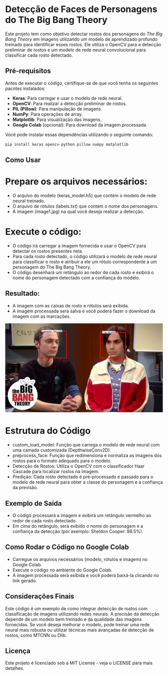 # Detecção de Faces de Personagens do The Big Bang Theory

Este projeto tem como objetivo detectar rostos dos personagens do *The Big Bang Theory* em imagens utilizando um modelo de aprendizado profundo treinado para identificar esses rostos. Ele utiliza o OpenCV para a detecção preliminar de rostos e um modelo de rede neural convolucional para classificar cada rosto detectado.

## Pré-requisitos

Antes de executar o código, certifique-se de que você tenha os seguintes pacotes instalados:

- **Keras**: Para carregar e usar o modelo de rede neural.
- **OpenCV**: Para realizar a detecção preliminar de rostos.
- **PIL (Pillow)**: Para manipulação de imagens.
- **NumPy**: Para operações de array.
- **Matplotlib**: Para visualização das imagens.
- **Google Colab** (opcional): Para download da imagem processada.

Você pode instalar essas dependências utilizando o seguinte comando:

```bash
pip install keras opencv-python pillow numpy matplotlib
```
## Como Usar

# Prepare os arquivos necessários:

- O arquivo do modelo (keras_model.h5) que contém o modelo de rede neural treinado.
- O arquivo de rótulos (labels.txt) que contém o nome dos personagens.
- A imagem (image1.jpg) na qual você deseja realizar a detecção.

# Execute o código:

- O código irá carregar a imagem fornecida e usar o OpenCV para detectar os rostos presentes nela.
- Para cada rosto detectado, o código utilizará o modelo de rede neural para classificar o rosto e atribuir a ele um rótulo correspondente a um personagem do The Big Bang Theory.
- O código desenhará um retângulo ao redor de cada rosto e exibirá o nome do personagem detectado com a confiança do modelo.

## Resultado:

- A imagem com as caixas de rosto e rótulos será exibida.
- A imagem processada será salva e você poderá fazer o download da imagem com as marcações.

![Detection Face TBBT](https://github.com/ProfMPPDias/detectionfacetbbt/blob/main/output/marked_image_with_background.jpg)

# Estrutura do Código

- custom_load_model: Função que carrega o modelo de rede neural com uma camada customizada (DepthwiseConv2D).
- preprocess_face: Função que redimensiona e normaliza as imagens dos rostos para o formato adequado para o modelo.
- Detecção de Rostos: Utiliza o OpenCV com o classificador Haar Cascade para localizar rostos na imagem.
- Predição: Cada rosto detectado é pré-processado e passado para o modelo de rede neural para obter a classe do personagem e a confiança da previsão.

## Exemplo de Saída

- O código processará a imagem e exibirá um retângulo vermelho ao redor de cada rosto detectado.
- Em cima do retângulo, será exibido o nome do personagem e a confiança da detecção (por exemplo: Sheldon Cooper: 98.5%).

## Como Rodar o Código no Google Colab

- Carregue os arquivos necessários (modelo, rótulos e imagem) no Google Colab.
- Execute o código no ambiente do Google Colab.
- A imagem processada será exibida e você poderá baixá-la clicando no link gerado.

## Considerações Finais

Este código é um exemplo de como integrar detecção de rostos com classificação de imagens utilizando redes neurais.
A precisão da detecção depende de um modelo bem treinado e da qualidade das imagens fornecidas.
Se você deseja melhorar o modelo, pode treinar uma rede neural mais robusta ou utilizar técnicas mais avançadas de detecção de rostos, como MTCNN ou Dlib.

## Licença

Este projeto é licenciado sob a MIT License - veja o LICENSE para mais detalhes.
